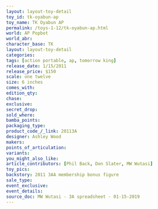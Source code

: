 ```yaml
---
layout: layout-toy-detail 
toy_id: tk-oyabun-ap
toy_name: TK Oyabun AP
permalink: /toys-1-12/tk-oyabun-ap.html
world: AP Popbot
world_abr: 
character_base: TK
layout: layout-toy-detail
categories: 
tags: [action portable, ap, tomorrow king]
release_date: 1/15/2011
release_price: $150 
scale: one twelve
size: 6 inches
comes_with: 
edition_qty: 
chase: 
exclusive: 
secret_drop: 
sold_where: 
bamba_points: 
packaging_type: 
product_code_/_link: 20113A
designer: Ashley Wood
makers: 
points_of_articulation: 
variants: 
you_might_also_like: 
article_contributors: [Phil Back, Don Slater, MW Wutasi]
toy_pics: 
backstory: 2011 3AA membership bonus figure
sale_type: 
event_exclusive: 
event_details: 
source_doc: MW Wutasi - 3A spreadsheet - 01-15-2019
---
```

